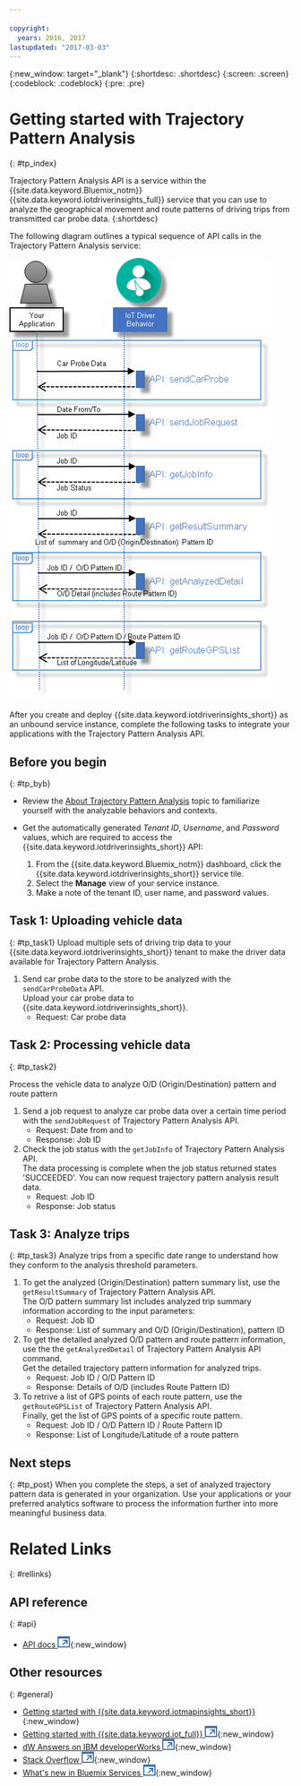 ```yaml
---

copyright:
  years: 2016, 2017
lastupdated: "2017-03-03"
---
```


{:new_window: target="_blank"}
{:shortdesc: .shortdesc}
{:screen: .screen}
{:codeblock: .codeblock}
{:pre: .pre}

# Getting started with Trajectory Pattern Analysis
{: #tp_index}

Trajectory Pattern Analysis API is a service within the {{site.data.keyword.Bluemix_notm}} {{site.data.keyword.iotdriverinsights_full}} service that you can use to analyze the geographical movement and route patterns of driving trips from transmitted car probe data.
{:shortdesc}

The following diagram outlines a typical sequence of API calls in the Trajectory Pattern Analysis service:

![Typical analysis sequence](images/tp_sequence_diagram.png "Typical analysis sequence")

After you create and deploy {{site.data.keyword.iotdriverinsights_short}} as an unbound service instance, complete the following tasks to integrate your applications with the Trajectory Pattern Analysis API.

## Before you begin
{: #tp_byb}
- Review the [About Trajectory Pattern Analysis](tp_iotdriverinsights_overview.html) topic to familiarize yourself with the analyzable behaviors and contexts.
- Get the automatically generated *Tenant ID*, *Username*, and *Password* values, which are required to access the {{site.data.keyword.iotdriverinsights_short}} API:

  1. From the {{site.data.keyword.Bluemix_notm}} dashboard, click the {{site.data.keyword.iotdriverinsights_short}} service tile.
  2. Select the **Manage** view of your service instance.
  3. Make a note of the tenant ID, user name, and password values.

## Task 1: Uploading vehicle data
{: #tp_task1}
Upload multiple sets of driving trip data to your  {{site.data.keyword.iotdriverinsights_short}} tenant to make the driver data available for Trajectory Pattern Analysis.

1. Send car probe data to the store to be analyzed with the `sendCarProbeData` API.  
Upload your car probe data to {{site.data.keyword.iotdriverinsights_short}}.
   - Request: Car probe data

## Task 2: Processing vehicle data
{: #tp_task2}

Process the vehicle data to analyze O/D (Origin/Destination) pattern and route pattern

1. Send a job request to analyze car probe data over a certain time period with the `sendJobRequest` of Trajectory Pattern Analysis API.
   - Request: Date from and to
   - Response: Job ID
2. Check the job status with the `getJobInfo` of Trajectory Pattern Analysis API.  
The data processing is complete when the job status returned states 'SUCCEEDED'. You can now request trajectory pattern analysis result data.
   - Request: Job ID
   - Response: Job status

## Task 3: Analyze trips
{: #tp_task3}
Analyze trips from a specific date range to understand how they conform to the analysis threshold parameters.

1. To get the analyzed (Origin/Destination) pattern summary list, use the `getResultSummary` of Trajectory Pattern Analysis API.  
The O/D pattern summary list includes analyzed trip summary information according to the input parameters:
   - Request: Job ID
   - Response: List of  summary and O/D (Origin/Destination), pattern ID
2. To get the detailed analyzed O/D pattern and route pattern information, use the the `getAnalyzedDetail` of Trajectory Pattern Analysis API command.  
Get the detailed trajectory pattern information for analyzed trips.
   - Request: Job ID /  O/D Pattern ID
   - Response: Details of O/D (includes Route Pattern ID)
3. To retrive a list of GPS points of each route pattern, use the `getRouteGPSList` of Trajectory Pattern Analysis API.  
Finally, get the list of GPS points of a specific route pattern.
   - Request: Job ID /  O/D Pattern ID / Route Pattern ID
   - Response: List of Longitude/Latitude of a route pattern

## Next steps
{: #tp_post}
When you complete the steps, a set of analyzed trajectory pattern data is generated in your organization.  Use your applications or your preferred analytics software to process the information further into more meaningful business data.

# Related Links
{: #rellinks}

## API reference
{: #api}

* [API docs ![External link icon](../../icons/launch-glyph.svg "External link icon")](http://ibm.biz/IoTDriverBehavior_APIdoc){:new_window}

## Other resources
{: #general}

* [Getting started with {{site.data.keyword.iotmapinsights_short}}](../IotMapInsights/index.html){:new_window}
* [Getting started with {{site.data.keyword.iot_full}} ![External link icon](../../icons/launch-glyph.svg "External link icon")](https://www.ng.bluemix.net/docs/services/IoT/index.html){:new_window}
* [dW Answers on IBM developerWorks ![External link icon](../../icons/launch-glyph.svg "External link icon")](https://developer.ibm.com/answers/topics/iot-driver-behavior){:new_window}
* [Stack Overflow ![External link icon](../../icons/launch-glyph.svg "External link icon")](http://stackoverflow.com/questions/tagged/iot-driver-behavior){:new_window}
* [What's new in Bluemix Services ![External link icon](../../icons/launch-glyph.svg "External link icon")](http://www.ng.bluemix.net/docs/whatsnew/index.html#services_category){:new_window}
